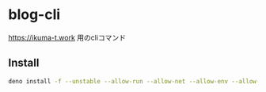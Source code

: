 # blog-cli

https://ikuma-t.work 用のcliコマンド

## Install

```bash
deno install -f --unstable --allow-run --allow-net --allow-env --allow-read -n blog https://raw.githubusercontent.com/IkumaTadokoro/blog-cli/main/mod.ts
```
